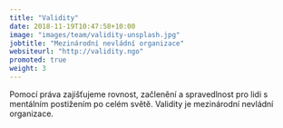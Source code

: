 ```yaml
---
title: "Validity"
date: 2018-11-19T10:47:58+10:00
image: "images/team/validity-unsplash.jpg"
jobtitle: "Mezinárodní nevládní organizace"
websiteurl: "http://validity.ngo"
promoted: true
weight: 3
---
```


Pomocí práva zajišťujeme rovnost, začlenění a spravedlnost pro lidi s mentálním postižením po celém světě. Validity je mezinárodní nevládní organizace.
